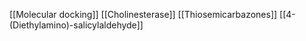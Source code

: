 [[Molecular docking]]
[[Cholinesterase]]
[[Thiosemicarbazones]]
[[4-(Diethylamino)-salicylaldehyde]]
